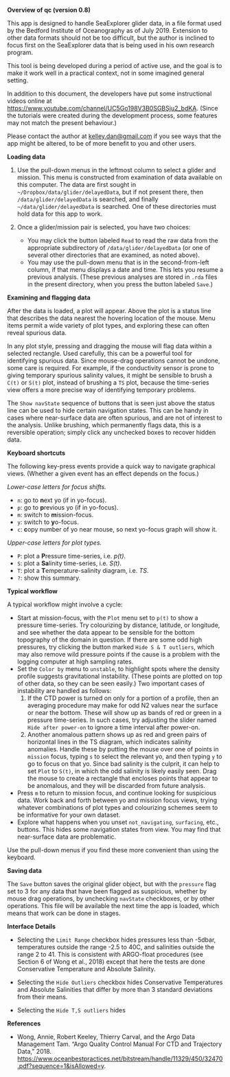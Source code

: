 **Overview of qc (version 0.8)**

This app is designed to handle SeaExplorer glider data, in a file format used
by the Bedford Institute of Oceanography as of July 2019.  Extension to other
data formats should not be too difficult, but the author is inclined to focus
first on the SeaExplorer data that is being used in his own research program.

This tool is being developed during a period of active use, and the goal is to
make it work well in a practical context, not in some imagined general setting.

In addition to this document, the developers have put some instructional videos
online at https://www.youtube.com/channel/UC5Go198V3B0SGBSju2_bdKA. (Since the
tutorials were created during the development process, some features may not
match the present behaviour.)

Please contact the author at kelley.dan@gmail.com if you see ways that the app
might be altered, to be of more benefit to you and other users.


**Loading data**

1. Use the pull-down menus in the leftmost column to select a glider and
   mission.  This menu is constructed from examination of data available on
this computer. The data are first sought in
`~/Dropbox/data/glider/delayedData`, but if not present there, then
`/data/glider/delayedData` is searched, and finally `~/data/glider/delayedData`
is searched. One of these directories must hold data for this app to work.

2. Once a glider/mission pair is selected, you have two choices:
    * You may click the button labeled `Read` to read the raw data from the
      appropriate subdirectory of `/data/glider/delayedData` (or one of
      several other directories that are examined, as noted above).
    * You may use the pull-down menu that is in the second-from-left column, if
      that menu displays a date and time. This lets you resume a previous
analysis.  (These previous analyses are stored in `.rda` files in the present
directory, when you press the button labeled `Save`.)

**Examining and flagging data**

After the data is loaded, a plot will appear. Above the plot is a status line
that describes the data nearest the hovering location of the mouse.  Menu items
permit a wide variety of plot types, and exploring these can often reveal
spurious data.

In any plot style, pressing and dragging the mouse will flag data within a
selected rectangle. Used carefully, this can be a powerful tool for identifying
spurious data. Since mouse-drag operations cannot be undone, some care
is required. For example, if the conductivity sensor is prone to giving
temporary spurious salinity values, it might be sensible to brush a `C(t)` or
`S(t)` plot, instead of brushing a `TS` plot, because the time-series view
offers a more precise way of identifying temporary problems.

The `Show navState` sequence of buttons that is seen just above the status line
can be used to hide certain navigation states. This can be handy in cases where
near-surface data are often spurious, and are not of interest to the analysis.
Unlike brushing, which permanently flags data, this is a reversible operation;
simply click any unchecked boxes to recover hidden data.

**Keyboard shortcuts**

The following key-press events provide a quick way to navigate graphical views.
(Whether a given event has an effect depends on the focus.)

*Lower-case letters for focus shifts.*

* `n`: go to **n**ext yo (if in yo-focus).
* `p`: go to **p**revious yo (if in yo-focus).
* `m`: switch to **m**ission-focus.
* `y`: switch to **y**o-focus.
* `c`: **c**opy number of yo near mouse, so next yo-focus graph will show it.

*Upper-case letters for plot types.*

* `P`: plot a **P**ressure time-series, i.e. *p(t)*.
* `S`: plot a **Sa**linity time-series, i.e. *S(t)*.
* `T`: plot a **T**emperature-salinity diagram, i.e. *TS*.
* `?`: show this summary.

**Typical workflow**

A typical workflow might involve a cycle:

* Start at mission-focus, with the `Plot` menu set to `p(t)`
  to show a pressure time-series.  Try colourizing by
  distance, latitude, or longitude, and see whether the
  data appear to be sensible for the bottom topography of the domain in
  question.  If there are some odd high pressures, try clicking the button
  marked `Hide S & T outliers`, which may also remove wild pressure points
  if the cause is a problem with the logging computer at high
  sampling rates.
* Set the `Color by` menu to `unstable`, to highlight spots
  where the density profile suggests gravitational instability.
  (These points are plotted on top of other data, so they can
  be seen easily.) Two important cases of instability
  are handled as follows:
  1. If the CTD power is turned on only for a portion of a profile,
  then an averaging procedure may make for odd N2 values near the
  surface or near the bottom. These will show up as bands of
  red or green in a pressure time-series.  In such cases, try
  adjusting the slider named `Hide after power-on` to ignore a time
  interval after power-on.
  2. Another anomalous pattern shows up as red and
  green pairs of horizontal lines in the TS diagram, which indicates
  salinity anomalies.  Handle these by putting the mouse over one of
  points in `mission` focus, typing `s` to select the relevant
  yo, and then typing `y` to go to focus on that yo. Since bad salinity
  is the culprit, it can help to set `Plot` to `S(t)`, in
  which the odd salinity is likely easily seen.  Drag
  the mouse to create a rectangle that encloses points that appear
  to be anomalous, and they will be discarded from future analysis.
* Press `m` to return to mission focus, and continue looking for suspicious
  data. Work back and forth between yo and mission focus views, trying
  whatever combinations of plot types and colourizing schemes seem to
  be informative for your own dataset.
* Explore what happens when you unset `not_navigating`, `surfacing`, etc.,
  buttons. This hides some navigation states from view.  You may find
  that near-surface data are problematic.

Use the pull-down menus if you find these more convenient than using the
keyboard.


**Saving data**

The `Save` button saves the original glider object, but with the `pressure`
flag set to 3 for any data that have been flagged as suspicious, whether by
mouse drag operations, by unchecking `navState` checkboxes, or by other
operations. This file will be available the next time the app is loaded, which
means that work can be done in stages.

**Interface Details**

* Selecting the `Limit Range` checkbox hides pressures less than -5dbar,
  temperatures outside the range -2.5 to 40C, and salinities outside the range
2 to 41.  This is consistent with ARGO-float procedures (see Section 6 of Wong
et al., 2018) except that here the tests are done Conservative Temperature and
Absolute Salinity.

* Selecting the `Hide Outliers` checkbox hides Conservative Temperatures and
  Absolute Salinities that differ by more than 3 standard deviations from their
means.

* Selecting the `Hide T,S outliers` hides 

**References**

* Wong, Annie, Robert Keeley, Thierry Carval, and the Argo Data Management Tam.
  “Argo Quality Control Manual For CTD and Trajectory Data,” 2018.
https://www.oceanbestpractices.net/bitstream/handle/11329/450/32470.pdf?sequence=1&isAllowed=y.

